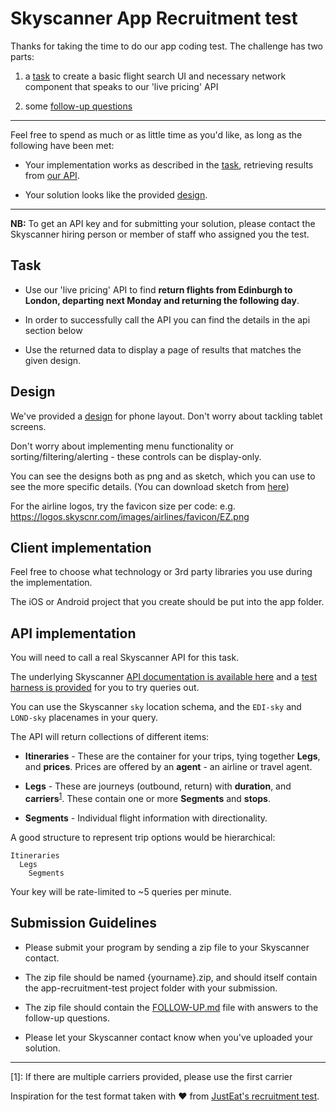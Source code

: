 # Skyscanner App Recruitment test

Thanks for taking the time to do our app coding test. The challenge has two parts:

1) a [task](#task) to create a basic flight search UI and necessary network component that speaks to our 'live pricing' API

2) some [follow-up questions](./FOLLOW-UP.md)

----

Feel free to spend as much or as little time as you'd like, as long as the following have been met:

* Your implementation works as described in the [task](#task), retrieving results from [our API](#our-api).

* Your solution looks like the provided [design](#design).

----

**NB:** To get an API key and for submitting your solution, please contact the Skyscanner hiring person or member of staff who assigned you the test.

## Task

- Use our 'live pricing' API to find **return flights from Edinburgh to London, departing next Monday and returning the following day**.

- In order to successfully call the API you can find the details in the api section below

- Use the returned data to display a page of results that matches the given design.

## Design

We've provided a [design](./designs/) for phone layout. Don't worry about tackling tablet screens.

Don't worry about implementing menu functionality or sorting/filtering/alerting - these controls can be display-only.

You can see the designs both as png and as sketch, which you can use to see the more specific details. (You can download sketch from [here](https://www.sketchapp.com/))

For the airline logos, try the favicon size per code: e.g. https://logos.skyscnr.com/images/airlines/favicon/EZ.png

## Client implementation

Feel free to choose what technology or 3rd party libraries you use during the implementation.

The iOS or Android project that you create should be put into the app folder.

## API implementation

You will need to call a real Skyscanner API for this task.

The underlying Skyscanner [API documentation is available here](https://github.com/Skyscanner/api-documentation/tree/master/live_flights_pricing) and a [test harness is provided](http://business.skyscanner.net/portal/en-GB/Documentation/FlightsLivePricingQuickStart) for you to try queries out.

You can use the Skyscanner `sky` location schema, and the `EDI-sky` and `LOND-sky` placenames in your query.

The API will return collections of different items:

* **Itineraries** - These are the container for your trips, tying together **Legs**, and **prices**. Prices are offered by an **agent** - an airline or travel agent.

* **Legs** - These are journeys (outbound, return) with **duration**, and **carriers**<sup>[1](#footnote1)</sup>. These contain one or more **Segments** and **stops**.

* **Segments** - Individual flight information with directionality.

A good structure to represent trip options would be hierarchical:

```
Itineraries
  Legs
    Segments
```

Your key will be rate-limited to ~5 queries per minute.

## Submission Guidelines

* Please submit your program by sending a zip file to your Skyscanner contact.

* The zip file should be named {yourname}.zip, and should itself contain the app-recruitment-test project folder with your submission.

* The zip file should contain the [FOLLOW-UP.md](./FOLLOW-UP.md) file with answers to the follow-up questions.

* Please let your Skyscanner contact know when you've uploaded your solution.

----

<a name="footnote1">[1]</a>: If there are multiple carriers provided, please use the first carrier

Inspiration for the test format taken with ❤️ from [JustEat's recruitment test](https://github.com/justeat/JustEat.RecruitmentTest).
